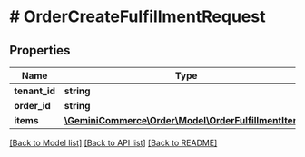 # # OrderCreateFulfillmentRequest


## Properties


Name | Type | Description | Notes
------------ | ------------- | ------------- | -------------
**tenant_id**| **string** |   |
**order_id**| **string** |   |
**items**| [**\GeminiCommerce\Order\Model\OrderFulfillmentItem[]**](OrderFulfillmentItem.md) |   |


[[Back to Model list]](../../README.md#models) [[Back to API list]](../../README.md#endpoints) [[Back to README]](../../README.md)